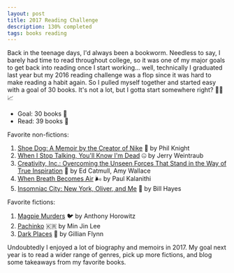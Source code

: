```yaml
---
layout: post
title: 2017 Reading Challenge 
description: 130% completed
tags: books reading 
---
```


Back in the teenage days, I'd always been a bookworm. Needless to say, I barely had time to read throughout college, so it was one of my major goals to get back into reading once I start working... well, technically I graduated last year but my 2016 reading challenge was a flop since it was hard to make reading a habit again. So I pulled myself together and started easy with a goal of 30 books. It's not a lot, but I gotta start somewhere right? 🤷🏻📈 

* Goal: 30 books 🙂
* Read: 39 books 🙌

Favorite non-fictions:

1. [Shoe Dog: A Memoir by the Creator of Nike](https://www.goodreads.com/book/show/27220736-shoe-dog) 👟 by Phil Knight
2. [When I Stop Talking, You'll Know I'm Dead](https://www.goodreads.com/book/show/7720207-when-i-stop-talking-you-ll-know-i-m-dead) 🤐 by Jerry Weintraub
3. [Creativity, Inc.: Overcoming the Unseen Forces That Stand in the Way of True Inspiration](https://www.goodreads.com/book/show/18077903-creativity-inc) 💭 by Ed Catmull, Amy Wallace
4. [When Breath Becomes Air](https://www.goodreads.com/book/show/25899336-when-breath-becomes-air) 🌬️ by Paul Kalanithi
5. [Insomniac City: New York, Oliver, and Me](https://www.goodreads.com/book/show/30038960-insomniac-city) 🌃 by Bill Hayes


Favorite fictions: 
1. [Magpie Murders](https://www.goodreads.com/book/show/32075854-magpie-murders) 🐦 by Anthony Horowitz
2. [Pachinko](https://www.goodreads.com/book/show/29983711-pachinko) 🇰🇷 by Min Jin Lee 
3. [Dark Places](https://www.goodreads.com/book/show/5886881-dark-places) 🔪 by Gillian Flynn 

Undoubtedly I enjoyed a lot of biography and memoirs in 2017. My goal next year is to read a wider range of genres, pick up more fictions, and blog some takeaways from my favorite books.